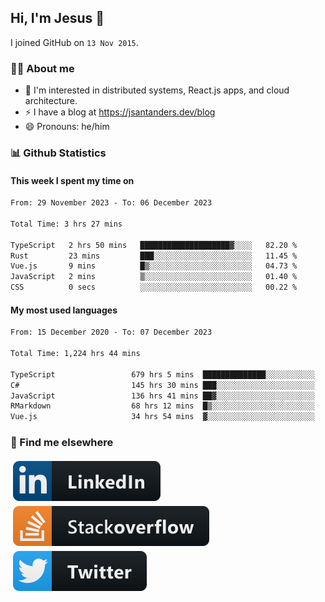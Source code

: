 ## Hi, I'm Jesus 👋

I joined GitHub on `13 Nov 2015`.

<!-- Talking about you -->

### 👨‍💻 About me

- 👦 I'm interested in distributed systems, React.js apps, and cloud architecture.
- ⚡️ I have a blog at <https://jsantanders.dev/blog>
- 😄 Pronouns: he/him

### 📊 Github Statistics

#### This week I spent my time on

<!--START_SECTION:weekly-->

```txt
From: 29 November 2023 - To: 06 December 2023

Total Time: 3 hrs 27 mins

TypeScript   2 hrs 50 mins   ████████████████████▓░░░░   82.20 %
Rust         23 mins         ███░░░░░░░░░░░░░░░░░░░░░░   11.45 %
Vue.js       9 mins          █▒░░░░░░░░░░░░░░░░░░░░░░░   04.73 %
JavaScript   2 mins          ▒░░░░░░░░░░░░░░░░░░░░░░░░   01.40 %
CSS          0 secs          ░░░░░░░░░░░░░░░░░░░░░░░░░   00.22 %
```

<!--END_SECTION:weekly-->

#### My most used languages

<!--START_SECTION:alltime-->

```txt
From: 15 December 2020 - To: 07 December 2023

Total Time: 1,224 hrs 44 mins

TypeScript                 679 hrs 5 mins  ██████████████░░░░░░░░░░░   55.45 %
C#                         145 hrs 30 mins ███░░░░░░░░░░░░░░░░░░░░░░   11.88 %
JavaScript                 136 hrs 41 mins ██▓░░░░░░░░░░░░░░░░░░░░░░   11.16 %
RMarkdown                  68 hrs 12 mins  █▒░░░░░░░░░░░░░░░░░░░░░░░   05.57 %
Vue.js                     34 hrs 54 mins  ▓░░░░░░░░░░░░░░░░░░░░░░░░   02.85 %
```

<!--END_SECTION:alltime-->

### 📢 Find me elsewhere

<p>
  <a target="_blank" href="https://linkedin.com/in/jsantanders">
    <img src="https://github.com/jsantanders/jsantanders/blob/master/img/linkedin.svg" alt="LinkedIn" style="vertical-align:top; margin:4px">
  </a>
  
  <a target="_blank" href="https://stackoverflow.com/users/7318331/jesus-santander">
    <img src="https://github.com/jsantanders/jsantanders/blob/master/img/stackoverflow.svg" alt="StackOverflow" style="vertical-align:top; margin:4px">
  </a>
  
  <a target="_blank" href="http://twitter.com/jsantanders">
    <img src="https://github.com/jsantanders/jsantanders/blob/master/img/twitter.svg" alt="Twitter" style="vertical-align:top; margin:4px">
  </a>
</p>
